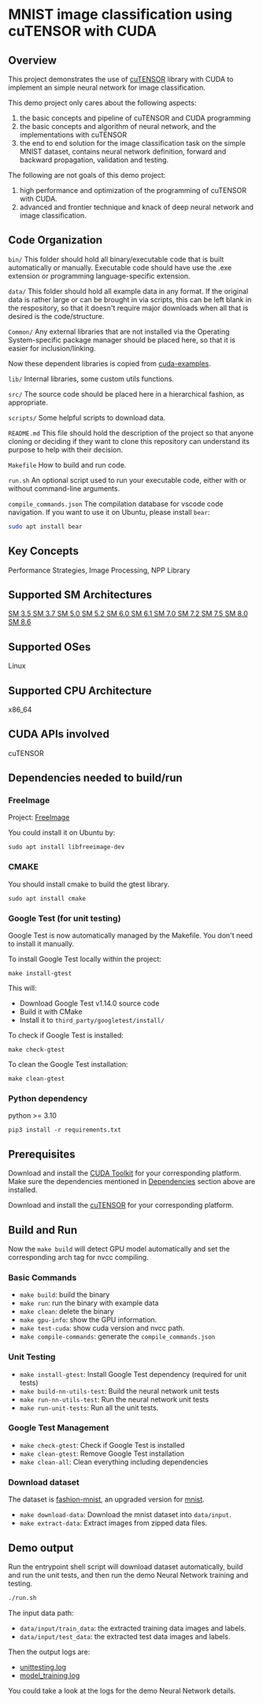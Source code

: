 # MNIST image classification using cuTENSOR with CUDA

## Overview

This project demonstrates the use of [cuTENSOR](https://docs.nvidia.com/cuda/cutensor/latest/getting_started.html) library with CUDA to implement an simple neural network for image classification.

This demo project only cares about the following aspects:
1. the basic concepts and pipeline of cuTENSOR and CUDA programming
2. the basic concepts and algorithm of neural network, and the implementations with cuTENSOR
3. the end to end solution for the image classification task on the simple MNIST dataset, contains neural network definition, forward and backward propagation, validation and testing.

The following are not goals of this demo project:
1. high performance and optimization of the programming of cuTENSOR with CUDA.
2. advanced and frontier technique and knack of deep neural network and image classification.

## Code Organization

```bin/```
This folder should hold all binary/executable code that is built automatically or manually. Executable code should have use the .exe extension or programming language-specific extension.

```data/```
This folder should hold all example data in any format. If the original data is rather large or can be brought in via scripts, this can be left blank in the respository, so that it doesn't require major downloads when all that is desired is the code/structure.

```Common/```
Any external libraries that are not installed via the Operating System-specific package manager should be placed here, so that it is easier for inclusion/linking.

Now these dependent libraries is copied from [cuda-examples](https://github.com/NVIDIA/cuda-samples).

```lib/```
Internal libraries, some custom utils functions.

```src/```
The source code should be placed here in a hierarchical fashion, as appropriate.

```scripts/```
Some helpful scripts to download data.

```README.md```
This file should hold the description of the project so that anyone cloning or deciding if they want to clone this repository can understand its purpose to help with their decision.

```Makefile```
How to build and run code.

```run.sh```
An optional script used to run your executable code, either with or without command-line arguments.

```compile_commands.json```
The compilation database for vscode code navigation.
If you want to use it on Ubuntu, please install `bear`:
```bash
sudo apt install bear
```

## Key Concepts

Performance Strategies, Image Processing, NPP Library

## Supported SM Architectures

[SM 3.5 ](https://developer.nvidia.com/cuda-gpus)  [SM 3.7 ](https://developer.nvidia.com/cuda-gpus)  [SM 5.0 ](https://developer.nvidia.com/cuda-gpus)  [SM 5.2 ](https://developer.nvidia.com/cuda-gpus)  [SM 6.0 ](https://developer.nvidia.com/cuda-gpus)  [SM 6.1 ](https://developer.nvidia.com/cuda-gpus)  [SM 7.0 ](https://developer.nvidia.com/cuda-gpus)  [SM 7.2 ](https://developer.nvidia.com/cuda-gpus)  [SM 7.5 ](https://developer.nvidia.com/cuda-gpus)  [SM 8.0 ](https://developer.nvidia.com/cuda-gpus)  [SM 8.6 ](https://developer.nvidia.com/cuda-gpus)

## Supported OSes

Linux

## Supported CPU Architecture

x86_64 

## CUDA APIs involved
cuTENSOR

## Dependencies needed to build/run

### FreeImage
Project: [FreeImage](https://github.com/danoli3/FreeImage)

You could install it on Ubuntu by:
```
sudo apt install libfreeimage-dev
```

### CMAKE
You should install cmake to build the gtest library.
```
sudo apt install cmake
```

### Google Test (for unit testing)
Google Test is now automatically managed by the Makefile. You don't need to install it manually.

To install Google Test locally within the project:
```
make install-gtest
```

This will:
- Download Google Test v1.14.0 source code
- Build it with CMake
- Install it to `third_party/googletest/install/`

To check if Google Test is installed:
```
make check-gtest
```

To clean the Google Test installation:
```
make clean-gtest
```

### Python dependency
python >= 3.10
```
pip3 install -r requirements.txt
```

## Prerequisites

Download and install the [CUDA Toolkit](https://developer.nvidia.com/cuda-downloads) for your corresponding platform.
Make sure the dependencies mentioned in [Dependencies]() section above are installed.

Download and install the [cuTENSOR](https://developer.nvidia.com/cutensor-downloads) for your corresponding platform.

## Build and Run
Now the `make build` will detect GPU model automatically and set the corresponding arch tag for nvcc compiling.

### Basic Commands
* `make build`:  build the binary
* `make run`: run the binary with example data
* `make clean`: delete the binary
* `make gpu-info`: show the GPU information.
* `make test-cuda`: show cuda version and nvcc path.
* `make compile-commands`: generate the `compile_commands.json`

### Unit Testing
* `make install-gtest`: Install Google Test dependency (required for unit tests)
* `make build-nn-utils-test`: Build the neural network unit tests
* `make run-nn-utils-test`: Run the neural network unit tests
* `make run-unit-tests`: Run all the unit tests.

### Google Test Management
* `make check-gtest`: Check if Google Test is installed
* `make clean-gtest`: Remove Google Test installation
* `make clean-all`: Clean everything including dependencies

### Download dataset
The dataset is [fashion-mnist](https://github.com/zalandoresearch/fashion-mnist), an upgraded version for [mnist](https://huggingface.co/datasets/ylecun/mnist).

* `make download-data`: Download the mnist dataset into `data/input`.
* `make extract-data`: Extract images from zipped data files.

## Demo output
Run the entrypoint shell script will download dataset automatically, build and run the unit tests, and then run the demo
Neural Network training and testing.

```bash
./run.sh
```

The input data path:
* `data/input/train_data`: the extracted training data images and labels.
* `data/input/test_data`: the extracted test data images and labels.

Then the output logs are:
* [unittesting.log](data/output/unittesting.log)
* [model_training.log](data/output/model_training.log)

You could take a look at the logs for the demo Neural Network details.

